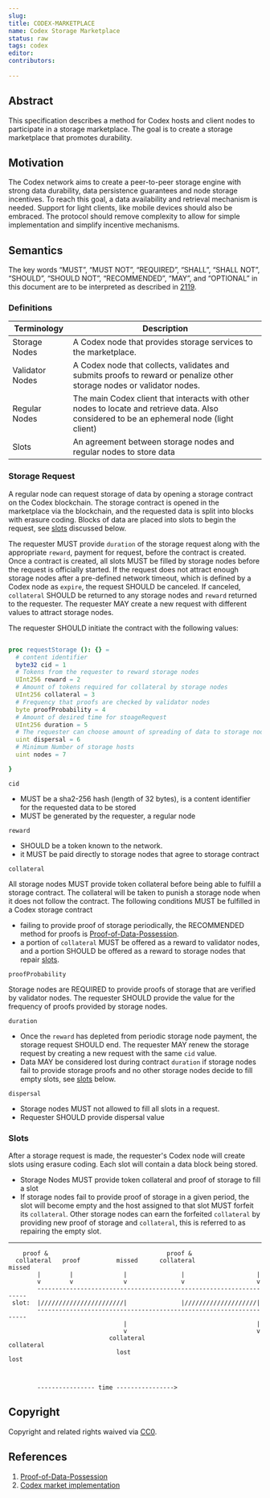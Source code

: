 ```yaml
---
slug: 
title: CODEX-MARKETPLACE
name: Codex Storage Marketplace
status: raw
tags: codex
editor: 
contributors:
  
---
```


## Abstract

This specification describes a method for Codex hosts and client nodes to participate in a storage marketplace. 
The goal is to create a storage marketplace that promotes durability.

## Motivation
The Codex network aims to create a peer-to-peer storage engine with strong data durability, 
data persistence guarantees and node storage incentives.
To reach this goal, a data availability and retrieval mechanism is needed.
Support for light clients, like mobile devices should also be embraced.
The protocol should remove complexity to allow for simple implementation and 
simplify incentive mechanisms.

## Semantics 

The key words “MUST”, “MUST NOT”, “REQUIRED”, “SHALL”, “SHALL NOT”, “SHOULD”, “SHOULD NOT”, “RECOMMENDED”, “MAY”, and “OPTIONAL” in this document are to be interpreted as described in [2119](https://www.ietf.org/rfc/rfc2119.txt).

### Definitions

| Terminology  | Description |
| --------------- | --------- |
| Storage Nodes | A Codex node that provides storage services to the marketplace.|
| Validator Nodes | A Codex node that collects, validates and submits proofs to reward or penalize other storage nodes or validator nodes. |
| Regular Nodes | The main Codex client that interacts with other nodes to locate and retrieve data. Also considered to be an ephemeral node (light client) |
| Slots | An agreement between storage nodes and regular nodes to store data |

### Storage Request

A regular node can request storage of data by opening a storage contract on the Codex blockchain. 
The storage contract is opened in the marketplace via the blockchain, and 
the requested data is split into blocks with erasure coding.
Blocks of data are placed into slots to begin the request,
see [slots](#slots) discussed below. 

The requester MUST provide `duration` of the storage request along with the appropriate `reward`,
payment for request, before the contract is created. 
Once a contract is created, 
all slots MUST be filled by storage nodes before the request is officially started.
If the request does not attract enough storage nodes after a pre-defined network timeout,
which is defined by a Codex node as `expire`,
the request SHOULD be canceled.
If canceled, `collateral` SHOULD be returned to any storage nodes and 
`reward` returned to the requester.
The requester MAY create a new request with different values to attract storage nodes.

The requester SHOULD initiate the contract with the following values:

```nim

proc requestStorage (): {} =
  # content identifier
  byte32 cid = 1
  # Tokens from the requester to reward storage nodes
  UInt256 reward = 2
  # Amount of tokens required for collateral by storage nodes
  UInt256 collateral = 3
  # Frequency that proofs are checked by validator nodes
  byte proofProbability = 4
  # Amount of desired time for stoageRequest
  UInt256 duration = 5
  # The requester can choose amount of spreading of data to storage nodes
  uint dispersal = 6
  # Minimum Number of storage hosts 
  uint nodes = 7

}

```

`cid` 

- MUST be a sha2-256 hash (length of 32 bytes),
is a content identifier for the requested data to be stored
- MUST be generated by the requester, a regular node

`reward`

- SHOULD be a token known to the network.
- it MUST be paid directly to storage nodes that agree to storage contract

`collateral`

All storage nodes MUST provide token collateral before being able to fulfill a storage contract.
The collateral will be taken to punish a storage node when it does not follow the contract.
The following conditions MUST be fulfilled in a Codex storage contract
- failing to provide proof of storage periodically, the RECOMMENDED method for proofs is [Proof-of-Data-Possession](https://hackmd.io/2uRBltuIT7yX0CyczJevYg?view).
- a portion of `collateral` MUST be offered as a reward to validator nodes,
and a portion SHOULD be offered as a reward to storage nodes that repair [slots](#slots).

`proofProbability`

Storage nodes are REQUIRED to provide proofs of storage that are verified by validator nodes.
The requester SHOULD provide the value for the frequency of proofs provided by storage nodes.

`duration`

- Once the `reward` has depleted from periodic storage node payment,
the storage request SHOULD end.
The requester MAY renew the storage request by creating a new request with the same `cid` value.
- Data MAY be considered lost during contract `duration` if storage nodes fail to provide storage proofs and
no other storage nodes decide to fill empty slots, see [slots](#slots) below.

`dispersal`

- Storage nodes MUST not allowed to fill all slots in a request.
- Requester SHOULD provide dispersal value

### Slots

After a storage request is made, 
the requester's Codex node will create slots using erasure coding.
Each slot will contain a data block being stored.
- Storage Nodes MUST provide token collateral and proof of storage to fill a slot
- If storage nodes fail to provide proof of storage in a given period,
the slot will become empty and the host assigned to that slot MUST forfeit its `collateral`.
Other storage nodes can earn the forfeited `collateral` by providing new proof of storage and `collateral`,
this is referred to as repairing the empty slot.

-----------

        proof &                                 proof &
      collateral   proof          missed      collateral               missed
            |        |              |               |                    |
            v        v              v               v                    v
            -------------------------------------------------------------------
     slot:  |///////////////////////|               |////////////////////|
            -------------------------------------------------------------------
                                    |                                    |
                                    v                                    v
                                collateral                           collateral
                                  lost                                 lost



            ---------------- time ---------------->


## Copyright

Copyright and related rights waived via [CC0](https://creativecommons.org/publicdomain/zero/1.0/).

## References 

1. [Proof-of-Data-Possession](https://hackmd.io/2uRBltuIT7yX0CyczJevYg?view)
2. [Codex market implementation](https://github.com/codex-storage/nim-codex/blob/master/codex/market.nim)

